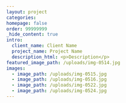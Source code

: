 ```yaml
---
layout: project
categories:
homepage: false
order: 99999999
_hide_content: true
intro:
  client_name: Client Name
  project_name: Project Name
  description_html: <p>Description</p>
featured_image_path: /uploads/img-0514.jpg
images:
  - image_path: /uploads/img-0515.jpg
  - image_path: /uploads/img-0516.jpg
  - image_path: /uploads/img-0522.jpg
  - image_path: /uploads/img-0524.jpg
---
```


